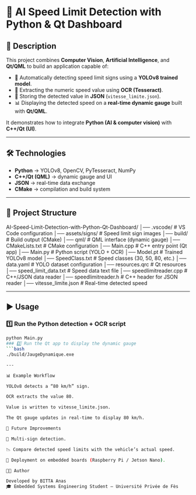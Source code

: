 # 🚦 AI Speed Limit Detection with Python & Qt Dashboard  

## 📌 Description  
This project combines **Computer Vision**, **Artificial Intelligence**, and **Qt/QML** to build an application capable of:  

- 🛑 Automatically detecting speed limit signs using a **YOLOv8 trained model**.  
- 🔎 Extracting the numeric speed value using **OCR (Tesseract)**.  
- 💾 Storing the detected value in **JSON** (`vitesse_limite.json`).  
- 📊 Displaying the detected speed on a **real-time dynamic gauge** built with **Qt/QML**.  

It demonstrates how to integrate **Python (AI & computer vision)** with **C++/Qt (UI)**.  

---

## 🛠️ Technologies  
- **Python** → YOLOv8, OpenCV, PyTesseract, NumPy  
- **C++/Qt (QML)** → dynamic gauge and UI  
- **JSON** → real-time data exchange  
- **CMake** → compilation and build system  

---

## 📂 Project Structure  
AI-Speed-Limit-Detection-with-Python-Qt-Dashboard/
│── .vscode/ # VS Code configuration
│── assets/signs/ # Speed limit sign images
│── build/ # Build output (CMake)
│── qml/ # QML interface (dynamic gauge)
│── CMakeLists.txt # CMake configuration
│── Main.cpp # C++ entry point (Qt app)
│── Main.py # Python script (YOLO + OCR)
│── Model.pt # Trained YOLOv8 model
│── SpeedClass.txt # Speed classes (30, 50, 80, etc.)
│── data.yaml # YOLO dataset configuration
│── resources.qrc # Qt resources
│── speed_limit_data.txt # Speed data text file
│── speedlimitreader.cpp # C++/JSON data reader
│── speedlimitreader.h # C++ header for JSON reader
│── vitesse_limite.json # Real-time detected speed


---

## ▶️ Usage  

### 1️⃣ Run the Python detection + OCR script  
```bash
python Main.py
### 2️⃣ Run the Qt app to display the dynamic gauge  
```bash
./build/JaugeDynamique.exe

---

📊 Example Workflow

YOLOv8 detects a “80 km/h” sign.

OCR extracts the value 80.

Value is written to vitesse_limite.json.

The Qt gauge updates in real-time to display 80 km/h.

📌 Future Improvements

🚗 Multi-sign detection.

📉 Compare detected speed limits with the vehicle’s actual speed.

📱 Deployment on embedded boards (Raspberry Pi / Jetson Nano).

👨‍💻 Author

Developed by BITTA Anas
🎓 Embedded Systems Engineering Student – Université Privée de Fès


